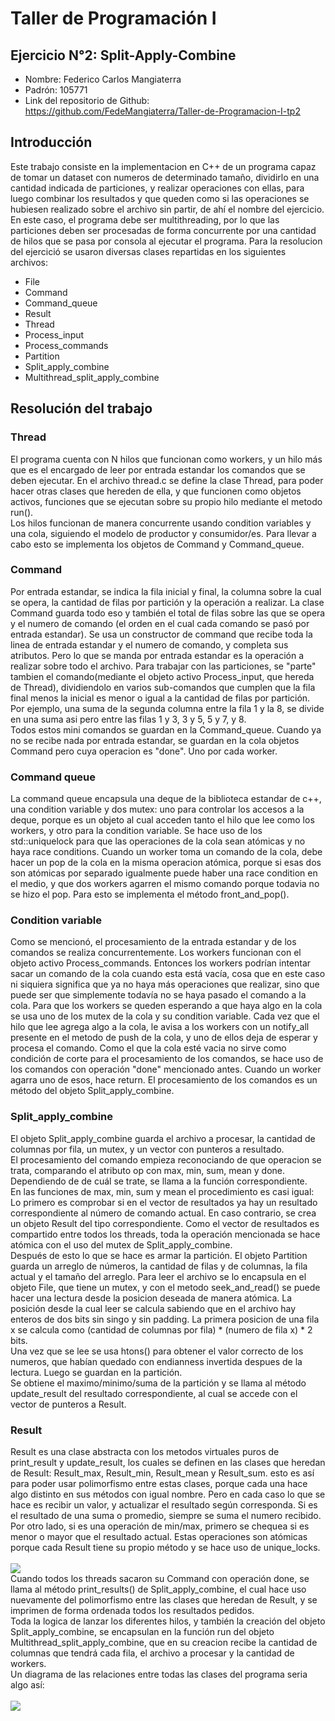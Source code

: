 # Taller de Programación I
## Ejercicio N°2: Split-Apply-Combine
* Nombre: Federico Carlos Mangiaterra 
* Padrón: 105771 
* Link del repositorio de Github: https://github.com/FedeMangiaterra/Taller-de-Programacion-I-tp2
## Introducción
Este trabajo consiste en la implementacion en C++ de un programa capaz de tomar un dataset con numeros de determinado tamaño, dividirlo en una cantidad indicada de particiones, y realizar operaciones con ellas, para luego combinar los resultados y que queden como si las operaciones se hubiesen realizado sobre el archivo sin partir, de ahí el nombre del ejercicio. <br>
En este caso, el programa debe ser multithreading, por lo que las particiones deben ser procesadas de forma concurrente por una cantidad de hilos que se pasa por consola al ejecutar el programa. Para la resolucion del ejercició se usaron diversas clases repartidas en los siguientes archivos:
* File
* Command
* Command_queue
* Result
* Thread
* Process_input
* Process_commands
* Partition
* Split_apply_combine
* Multithread_split_apply_combine

## Resolución del trabajo
### Thread
El programa cuenta con N hilos que funcionan como workers, y un hilo más que es el encargado de leer por entrada estandar los comandos que se deben ejecutar. En el archivo thread.c se define la clase Thread, para poder hacer otras clases que hereden de ella, y que funcionen como objetos activos, funciones que se ejecutan sobre su propio hilo mediante el metodo run(). <br>
Los hilos funcionan de manera concurrente usando condition variables y una cola, siguiendo el modelo de productor y consumidor/es. Para llevar a cabo esto se implementa los objetos de Command y Command_queue.
### Command
Por entrada estandar, se indica la fila inicial y final, la columna sobre la cual se opera, la cantidad de filas por partición y la operación a realizar. La clase Command guarda todo eso y también el total de filas sobre las que se opera y el numero de comando (el orden en el cual cada comando se pasó por entrada estandar). Se usa un constructor de command que recibe toda la linea de entrada estandar y el numero de comando, y completa sus atributos. Pero lo que se manda por entrada estandar es la operación a realizar sobre todo el archivo. Para trabajar con las particiones, se "parte" tambien el comando(mediante el objeto activo Process_input, que hereda de Thread), dividiendolo en varios sub-comandos que cumplen que la fila final menos la inicial es menor o igual a la cantidad de filas por partición. Por ejemplo, una suma de la segunda columna entre la fila 1 y la 8, se divide en una suma asi pero entre las filas 1 y 3, 3 y 5, 5 y 7, y 8. <br>
Todos estos mini comandos se guardan en la Command_queue. Cuando ya no se recibe nada por entrada estandar, se guardan en la cola objetos Command pero cuya operacion es "done". Uno por cada worker.
### Command queue
La command queue encapsula una deque de la biblioteca estandar de c++, una condition variable y dos mutex: uno para controlar los accesos a la deque, porque es un objeto al cual acceden tanto el hilo que lee como los workers, y otro para la condition variable. Se hace uso de los std::uniquelock para que las operaciones de la cola sean atómicas y no haya race conditions. Cuando un worker toma un comando de la cola, debe hacer un pop de la cola en la misma operacion atómica, porque si esas dos son atómicas por separado igualmente puede haber una race condition en el medio, y que dos workers agarren el mismo comando porque todavia no se hizo el pop. Para esto se implementa el método front_and_pop().
### Condition variable
Como se mencionó, el procesamiento de la entrada estandar y de los comandos se realiza concurrentemente. Los workers funcionan con el objeto activo Process_commands. Entonces los workers podrían intentar sacar un comando de la cola cuando esta está vacía, cosa que en este caso ni siquiera significa que ya no haya más operaciones que realizar, sino que puede ser que simplemente todavía no se haya pasado el comando a la cola. Para que los workers se queden esperando a que haya algo en la cola se usa uno de los mutex de la cola y su condition variable. Cada vez que el hilo que lee agrega algo a la cola, le avisa a los workers con un notify_all presente en el metodo de push de la cola, y uno de ellos deja de esperar y procesa el comando. Como el que la cola esté vacia no sirve como condición de corte para el procesamiento de los comandos, se hace uso de los comandos con operación "done" mencionado antes. Cuando un worker agarra uno de esos, hace return. El procesamiento de los comandos es un método del objeto Split_apply_combine.
### Split_apply_combine
El objeto Split_apply_combine guarda el archivo a procesar, la cantidad de columnas por fila, un mutex, y un vector con punteros a resultado.<br>
El procesamiento del comando empieza reconociando de que operacion se trata, comparando el atributo op con max, min, sum, mean y done. Dependiendo de de cuál se trate, se llama a la función correspondiente. <br>
En las funciones de max, min, sum y mean el procedimiento es casi igual: Lo primero es comprobar si en el vector de resultados ya hay un resultado correspondiente al número de comando actual. En caso contrario, se crea un objeto Result del tipo correspondiente. Como el vector de resultados es compartido entre todos los threads, toda la operación mencionada se hace atómica con el uso del mutex de Split_apply_combine. <br>
Después de esto lo que se hace es armar la partición. El objeto Partition guarda un arreglo de números, la cantidad de filas y de columnas, la fila actual y el tamaño del arreglo. Para leer el archivo se lo encapsula en el objeto File, que tiene un mutex, y con el metodo seek_and_read() se puede hacer una lectura desde la posicion deseada de manera atómica. La posición desde la cual leer se calcula sabiendo que en el archivo hay enteros de dos bits sin singo y sin padding. La primera posicion de una fila x se calcula como (cantidad de columnas por fila) * (numero de fila x) * 2 bits. <br>
Una vez que se lee se usa htons() para obtener el valor correcto de los numeros, que habían quedado con endianness invertida despues de la lectura. Luego se guardan en la partición. <br>
Se obtiene el maximo/minimo/suma de la partición y se llama al método update_result del resultado correspondiente, al cual se accede con el vector de punteros a Result.
### Result
Result es una clase abstracta con los metodos virtuales puros de print_result y update_result, los cuales se definen en las clases que heredan de Result: Result_max, Result_min, Result_mean y Result_sum. esto es así para poder usar polimorfismo entre estas clases, porque cada una hace algo distinto en sus métodos con igual nombre. Pero en cada caso lo que se hace es recibir un valor, y actualizar el resultado según corresponda. Si es el resultado de una suma o promedio, siempre se suma el numero recibido. Por otro lado, si es una operación de min/max, primero se chequea si es menor o mayor que el resultado actual. Estas operaciones son atómicas porque cada Result tiene su propio método y se hace uso de unique_locks.<br> <br>
![](http://www.plantuml.com/plantuml/png/SoWkIImgAStDuKfCAYufIamkKGXABIxDAU7YWj0ADZMwkb2n-EBIN6p2kQc9ULZ54okm2cVcmKstKYWeoimhqT1429GMf2IMfCQN9UQKfWB57LBpKe3k0m00)<br>
Cuando todos los threads sacaron su Command con operación done, se llama al método print_results() de Split_apply_combine, el cual hace uso nuevamente del polimorfismo entre las clases que heredan de Result, y se imprimen de forma ordenada todos los resultados pedidos.<br>
Toda la logica de lanzar los diferentes hilos, y también la creación del objeto Split_apply_combine, se encapsulan en la función run del objeto Multithread_split_apply_combine, que en su creacion recibe la cantidad de columnas que tendrá cada fila, el archivo a procesar y la cantidad de workers. <br>
Un diagrama de las relaciones entre todas las clases del programa seria algo así: <br> <br>
![](http://www.plantuml.com/plantuml/png/ZP5HJWCX48RVvnHSe1VO-D2aYKzgZ3q0cRAJ50C3mc2YyV2kDBIXejktNVZ_Z_d_sMR19CKx28TNCg9UA1Sdq7xlhQFslO_EYiOOtOSsmHyidw-U5uWL6xWTF2uGAyT4EEiyy3NTBdYFFEktGkL2Iy5GpjfoB79zQ4wE371-LDrzRJQZyTIqIuHmohIc6jnKI-r0JNjIU4W4S3r85VL1gleTZVs7-WipFJZq21sebzO-VdJ4VQXB4zDYZuu40Q2tLU7AMXOsyYSgObLO7QqBVwIzdVDKCNdSmpggBMVGoct6BV5SlFi6)

